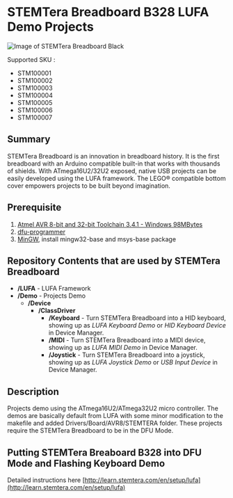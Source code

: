 STEMTera Breadboard B328 LUFA Demo Projects
===========================================
![Image of STEMTera Breadboard Black](https://ksr-ugc.imgix.net/assets/013/802/899/bbadd26de0db2ed45bcaaae6ba0681be_original.jpg?w=680&fit=max&v=1474365591&auto=format&q=92&s=24632ecbf3e3ddc46b2484f247c5ecff)

Supported SKU : 
* STM100001
* STM100002
* STM100003
* STM100004
* STM100005
* STM100006
* STM100007

Summary
-------
STEMTera Breadboard is an innovation in breadboard history. It is the first breadboard with an Arduino compatible built-in that works with thousands of shields. With ATmega16U2/32U2 exposed, native USB projects can be easily developed using the LUFA framework. The LEGO® compatible bottom cover empowers projects to be built beyond imagination. 

Prerequisite
------------
1. [Atmel AVR 8-bit and 32-bit Toolchain 3.4.1 - Windows 98MBytes](http://www.atmel.com/tools/studioarchive.aspx)
2. [dfu-programmer](https://sourceforge.net/projects/dfu-programmer/files/dfu-programmer/0.7.2/)
3. [MinGW](http://www.mingw.org), install mingw32-base and msys-base package

Repository Contents that are used by STEMTera Breadboard
--------------------------------------------------------
* **/LUFA** - LUFA Framework
* **/Demo** - Projects Demo
	* **/Device** 
		* **/ClassDriver** 
			* **/Keyboard** - Turn STEMTera Breadboard into a HID keyboard, showing up as *LUFA Keyboard Demo* or *HID Keyboard Device* in Device Manager.
			* **/MIDI** - Turn STEMTera Breadboard into a MIDI device, showing up as *LUFA MIDI Demo* in Device Manager.
			* **/Joystick** - Turn STEMTera Breadboard into a joystick, showing up as *LUFA Joystick Demo* or *USB Input Device* in Device Manager.

Description
-----------
Projects demo using the ATmega16U2/ATmega32U2 micro controller. The demos are basically default from LUFA with some minor modification to the makefile and added Drivers/Board/AVR8/STEMTERA folder. These projects require the STEMTera Breadboard to be in the DFU Mode.

Putting STEMTera Breaboard B328 into DFU Mode and Flashing Keyboard Demo
------------------------------------------------------------------------
Detailed instructions here [http://learn.stemtera.com/en/setup/lufa](http://learn.stemtera.com/en/setup/lufa)
